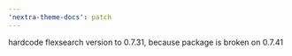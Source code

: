```yaml
---
'nextra-theme-docs': patch
---
```


hardcode flexsearch version to 0.7.31, because package is broken on 0.7.41
